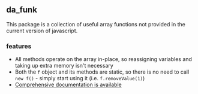 ## da_funk

This package is a collection of useful array functions not provided in the current version of javascript.

### features

* All methods operate on the array in-place, so reassigning variables and taking up extra memory isn't necessary
* Both the `f` object and its methods are static, so there is no need to call `new f()` - simply start using it (i.e.
`f.removeValue(1)`)
* [Comprehensive documentation is available](http://apizzimenti.github.io/funk-docs/)

